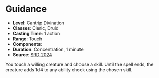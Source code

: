 # Guidance

- **Level**: Cantrip Divination
- **Classes**: Cleric, Druid
- **Casting Time**: 1 action
- **Range**: Touch
- **Components**: 
- **Duration**: Concentration, 1 minute
- **Source**: [SRD 2024](../../../srds/SRD_2024.pdf)

You touch a willing creature and choose a skill. Until the spell ends, the creature adds 1d4 to any ability check using the chosen skill.

